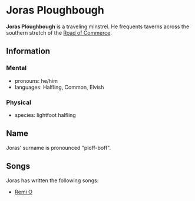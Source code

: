 # Joras Ploughbough

**Joras Ploughbough** is a traveling minstrel. He frequents taverns across the southern stretch of the [Road of Commerce](../road-of-commerce.md).

## Information

### Mental

- pronouns: he/him
- languages: Halfling, Common, Elvish

### Physical

- species: lightfoot halfling

## Name

Joras' surname is pronounced "ploff-boff".

## Songs

Joras has written the following songs:

- [Remi O](../../../lore/remi-o.md)
